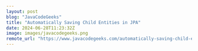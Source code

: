 ```yaml
---
layout: post
blog: "JavaCodeGeeks"
title: "Automatically Saving Child Entities in JPA"
date: 2024-06-28T11:23:32Z
image: images/javacodegeeks.png
remote_url: "https://www.javacodegeeks.com/automatically-saving-child-entities-in-jpa.html"
---
```

